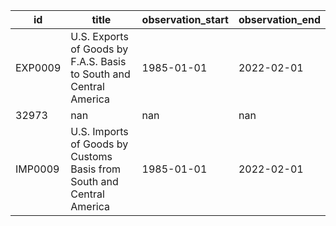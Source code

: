 | id      | title                                                                 | observation_start   | observation_end   |
|---------|-----------------------------------------------------------------------|---------------------|-------------------|
| EXP0009 | U.S. Exports of Goods by F.A.S. Basis to South and Central America    | 1985-01-01          | 2022-02-01        |
| 32973   | nan                                                                   | nan                 | nan               |
| IMP0009 | U.S. Imports of Goods by Customs Basis from South and Central America | 1985-01-01          | 2022-02-01        |